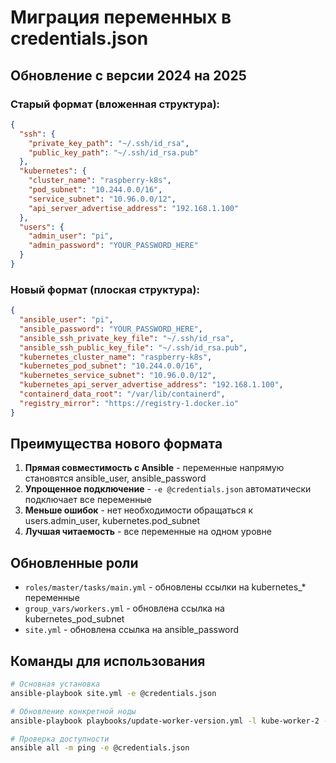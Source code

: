 # Миграция переменных в credentials.json

## Обновление с версии 2024 на 2025

### Старый формат (вложенная структура):
```json
{
  "ssh": {
    "private_key_path": "~/.ssh/id_rsa",
    "public_key_path": "~/.ssh/id_rsa.pub"
  },
  "kubernetes": {
    "cluster_name": "raspberry-k8s",
    "pod_subnet": "10.244.0.0/16",
    "service_subnet": "10.96.0.0/12",
    "api_server_advertise_address": "192.168.1.100"
  },
  "users": {
    "admin_user": "pi",
    "admin_password": "YOUR_PASSWORD_HERE"
  }
}
```

### Новый формат (плоская структура):
```json
{
  "ansible_user": "pi",
  "ansible_password": "YOUR_PASSWORD_HERE",
  "ansible_ssh_private_key_file": "~/.ssh/id_rsa",
  "ansible_ssh_public_key_file": "~/.ssh/id_rsa.pub",
  "kubernetes_cluster_name": "raspberry-k8s",
  "kubernetes_pod_subnet": "10.244.0.0/16",
  "kubernetes_service_subnet": "10.96.0.0/12",
  "kubernetes_api_server_advertise_address": "192.168.1.100",
  "containerd_data_root": "/var/lib/containerd",
  "registry_mirror": "https://registry-1.docker.io"
}
```

## Преимущества нового формата

1. **Прямая совместимость с Ansible** - переменные напрямую становятся ansible_user, ansible_password
2. **Упрощенное подключение** - `-e @credentials.json` автоматически подключает все переменные
3. **Меньше ошибок** - нет необходимости обращаться к users.admin_user, kubernetes.pod_subnet
4. **Лучшая читаемость** - все переменные на одном уровне

## Обновленные роли

- `roles/master/tasks/main.yml` - обновлены ссылки на kubernetes_* переменные
- `group_vars/workers.yml` - обновлена ссылка на kubernetes_pod_subnet
- `site.yml` - обновлена ссылка на ansible_password

## Команды для использования

```bash
# Основная установка
ansible-playbook site.yml -e @credentials.json

# Обновление конкретной ноды
ansible-playbook playbooks/update-worker-version.yml -l kube-worker-2 -e @credentials.json

# Проверка доступности
ansible all -m ping -e @credentials.json
```
